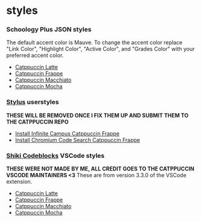 # styles

### Schoology Plus JSON styles
The default accent color is Mauve. To change the accent color replace "Link Color", "Highlight Color", "Active Color", and "Grades Color" with your preferred accent color.
- [Catppuccin Latte](./splus/catppuccin-latte.json)
- [Catppuccin Frappe](./splus/catppuccin-frappe.json)
- [Catppuccin Macchiato](./splus/catppuccin-macchiato.json)
- [Catppuccin Mocha](./splus/catppuccin-mocha.json)

### [Stylus](https://github.com/openstyles/stylus) userstyles 
**THESE WILL BE REMOVED ONCE I FIX THEM UP AND SUBMIT THEM TO THE CATPPUCCIN REPO**
- [Install Infinite Campus Catppuccin Frappe](https://raw.githubusercontent.com/r58Playz/userstyles/master/infinitecampus.user.css)
- [Install Chromium Code Search Catppuccin Frappe](https://raw.githubusercontent.com/r58Playz/userstyles/master/codesearch.user.css)

### [Shiki Codeblocks](https://github.com/Vendicated/Vencord/tree/main/src/plugins/shikiCodeblocks.desktop) VSCode styles
**THESE WERE NOT MADE BY ME, ALL CREDIT GOES TO THE CATPPUCCIN VSCODE MAINTAINERS <3**
These are from version 3.3.0 of the VSCode extension.
- [Catppuccin Latte](./shiki/latte.json)
- [Catppuccin Frappe](./shiki/frappe.json)
- [Catppuccin Macchiato](./shiki/macchiato.json)
- [Catppuccin Mocha](./shiki/mocha.json)

